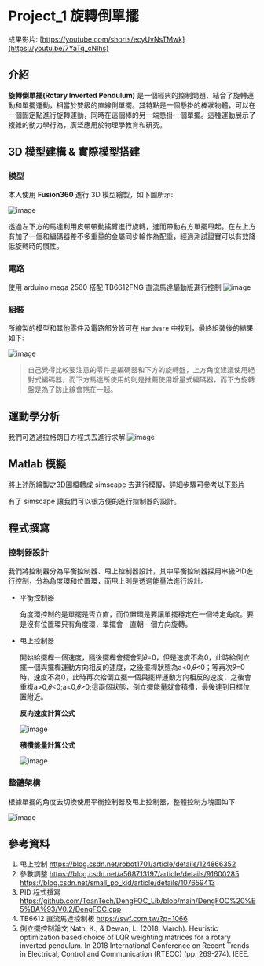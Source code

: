 Project_1 旋轉倒單擺
===
成果影片: [https://youtube.com/shorts/ecyUvNsTMwk](https://youtu.be/7YaTq_cNlhs)

介紹
---
**旋轉倒單擺(Rotary Inverted Pendulum)** 是一個經典的控制問題，結合了旋轉運動和單擺運動，相當於雙級的直線倒單擺。其特點是一個懸掛的棒狀物體，可以在一個固定點進行旋轉運動，同時在這個棒的另一端懸掛一個單擺。這種運動展示了複雜的動力學行為，廣泛應用於物理學教育和研究。

3D 模型建構 & 實際模型搭建
---
### 模型
本人使用 **Fusion360** 進行 3D 模型繪製，如下圖所示:

![image](IMG/pendulum_3D_model.png)

透過左下方的馬達利用皮帶帶動搖臂進行旋轉，進而帶動右方單擺甩起。在左上方有加了一個和編碼器差不多重量的金屬同步輪作為配重，經過測試證實可以有效降低旋轉時的慣性。

### 電路
使用 arduino mega 2560 搭配 TB6612FNG 直流馬達驅動版進行控制
![image](IMG/electric.jpg)

### 組裝
所繪製的模型和其他零件及電路部分皆可在 `Hardware` 中找到，最終組裝後的結果如下:

![image](IMG/real%20model.jpg)

>自己覺得比較要注意的零件是編碼器和下方的旋轉盤，上方角度建議使用絕對式編碼器，而下方馬達所使用的則是推薦使用增量式編碼器，而下方旋轉盤是為了防止線會捲在一起。




運動學分析
---
我們可透過拉格朗日方程式去進行求解
![image](IMG/S__1753091.jpg)

Matlab 模擬
---
將上述所繪製之3D圖檔轉成 simscape 去進行模擬，詳細步驟可[參考以下影片][1]

[1]:<https://www.youtube.com/watch?v=pDiwAA1cnb0&t=0s>

有了 simscape 讓我們可以很方便的進行控制器的設計。



程式撰寫
---
### 控制器設計

我們將控制器分為平衡控制器、甩上控制器設計，其中平衡控制器採用串級PID進行控制，分為角度環和位置環，而甩上則是透過能量法進行設計。

* 平衡控制器
    
    角度環控制的是單擺是否立直，而位置環是要讓單擺穩定在一個特定角度。要是沒有位置環只有角度環，單擺會一直朝一個方向旋轉。

* 甩上控制器
    
    開始給擺桿一個速度，隨後擺桿會擺會到𝜃=0，但是速度不為0，此時給倒立擺一個與擺桿運動方向相反的速度，之後擺桿狀態為a<0,𝜃<0；等再次𝜃=0時，速度不為0，此時再次給倒立擺一個與擺桿運動方向相反的速度，之後會重複a>0,𝜃<0;a<0,𝜃>0;這兩個狀態，倒立擺能量就會積攢，最後達到目標位置附近。

    **反向速度計算公式**

    ![image](IMG/formula1.png)

    **積攢能量計算公式**

    ![image](IMG/formula2.png)

### 整體架構

根據單擺的角度去切換使用平衡控制器及甩上控制器，整體控制方塊圖如下

![image](IMG/整體架構.png)

參考資料
---
1. 甩上控制 
https://blog.csdn.net/robot1701/article/details/124866352
2. 參數調整 
https://blog.csdn.net/a568713197/article/details/91600285 https://blog.csdn.net/small_po_kid/article/details/107659413
3. PID 程式撰寫
https://github.com/ToanTech/DengFOC_Lib/blob/main/DengFOC%20%E5%BA%93/V0.2/DengFOC.cpp
4. TB6612 直流馬達控制板
https://swf.com.tw/?p=1066
5. 倒立擺控制論文
Nath, K., & Dewan, L. (2018, March). Heuristic optimization based choice of LQR weighting matrices for a rotary inverted pendulum. In 2018 International Conference on Recent Trends in Electrical, Control and Communication (RTECC) (pp. 269-274). IEEE.
